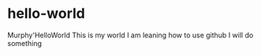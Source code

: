 # hello-world
Murphy'HelloWorld
This is my world
I am leaning how to use github
I will do something
